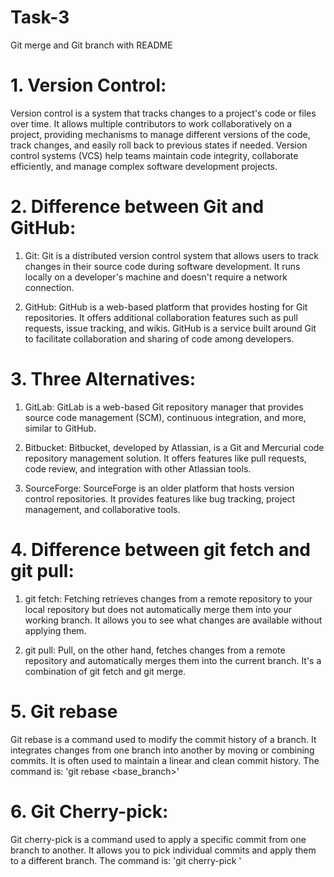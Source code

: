 # Task-3
Git merge and Git branch with README

# 1. Version Control:
Version control is a system that tracks changes to a project's code or files over time. It allows multiple contributors to work collaboratively on a project, providing mechanisms to manage different versions of the code, track changes, and easily roll back to previous states if needed. Version control systems (VCS) help teams maintain code integrity, collaborate efficiently, and manage complex software development projects.

# 2. Difference between Git and GitHub:
1. Git: Git is a distributed version control system that allows users to track changes in their source code during software development. It runs locally on a developer's machine and doesn't require a network connection.

1. GitHub: GitHub is a web-based platform that provides hosting for Git repositories. It offers additional collaboration features such as pull requests, issue tracking, and wikis. GitHub is a service built around Git to facilitate collaboration and sharing of code among developers.

# 3. Three Alternatives:
1. GitLab: GitLab is a web-based Git repository manager that provides source code management (SCM), continuous integration, and more, similar to GitHub.

1. Bitbucket: Bitbucket, developed by Atlassian, is a Git and Mercurial code repository management solution. It offers features like pull requests, code review, and integration with other Atlassian tools.

1. SourceForge: SourceForge is an older platform that hosts version control repositories. It provides features like bug tracking, project management, and collaborative tools.

# 4. Difference between git fetch and git pull:
1. git fetch: Fetching retrieves changes from a remote repository to your local repository but does not automatically merge them into your working branch. It allows you to see what changes are available without applying them.

1. git pull: Pull, on the other hand, fetches changes from a remote repository and automatically merges them into the current branch. It's a combination of git fetch and git merge.

# 5. Git rebase
Git rebase is a command used to modify the commit history of a branch. It integrates changes from one branch into another by moving or combining commits. It is often used to maintain a linear and clean commit history. The command is: 'git rebase <base_branch>'

# 6. Git Cherry-pick:
Git cherry-pick is a command used to apply a specific commit from one branch to another. It allows you to pick individual commits and apply them to a different branch. The command is: 'git cherry-pick <commit-hash>'   
